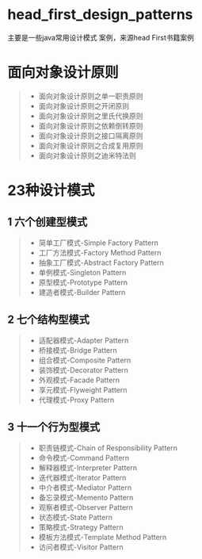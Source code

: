 # head_first_design_patterns
主要是一些java常用设计模式 案例，来源head First书籍案例


# 面向对象设计原则

> * 面向对象设计原则之单一职责原则
> * 面向对象设计原则之开闭原则
> * 面向对象设计原则之里氏代换原则
> * 面向对象设计原则之依赖倒转原则
> * 面向对象设计原则之接口隔离原则
> * 面向对象设计原则之合成复用原则
> * 面向对象设计原则之迪米特法则

# 23种设计模式

## 1 六个创建型模式
> * 简单工厂模式-Simple Factory Pattern
> * 工厂方法模式-Factory Method Pattern
> * 抽象工厂模式-Abstract Factory Pattern
> * 单例模式-Singleton Pattern
> * 原型模式-Prototype Pattern
> * 建造者模式-Builder Pattern



## 2 七个结构型模式
> * 适配器模式-Adapter Pattern
> * 桥接模式-Bridge Pattern
> * 组合模式-Composite Pattern
> * 装饰模式-Decorator Pattern
> * 外观模式-Facade Pattern
> * 享元模式-Flyweight Pattern
> * 代理模式-Proxy Pattern


## 3 十一个行为型模式
> * 职责链模式-Chain of Responsibility Pattern
> * 命令模式-Command Pattern
> * 解释器模式-Interpreter Pattern
> * 迭代器模式-Iterator Pattern
> * 中介者模式-Mediator Pattern
> * 备忘录模式-Memento Pattern
> * 观察者模式-Observer Pattern
> * 状态模式-State Pattern
> * 策略模式-Strategy Pattern
> * 模板方法模式-Template Method Pattern
> * 访问者模式-Visitor Pattern
